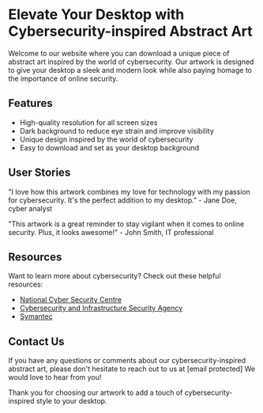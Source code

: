 <!--font:Great Vibes-->

# Elevate Your Desktop with Cybersecurity-inspired Abstract Art

Welcome to our website where you can download a unique piece of abstract art inspired by the world of cybersecurity. Our artwork is designed to give your desktop a sleek and modern look while also paying homage to the importance of online security.

## Features
- High-quality resolution for all screen sizes
- Dark background to reduce eye strain and improve visibility
- Unique design inspired by the world of cybersecurity
- Easy to download and set as your desktop background

## User Stories
"I love how this artwork combines my love for technology with my passion for cybersecurity. It's the perfect addition to my desktop." - Jane Doe, cyber analyst

"This artwork is a great reminder to stay vigilant when it comes to online security. Plus, it looks awesome!" - John Smith, IT professional

## Resources
Want to learn more about cybersecurity? Check out these helpful resources:
- [National Cyber Security Centre](#)
- [Cybersecurity and Infrastructure Security Agency](#)
- [Symantec](#)

## Contact Us
If you have any questions or comments about our cybersecurity-inspired abstract art, please don't hesitate to reach out to us at [email protected] We would love to hear from you!

Thank you for choosing our artwork to add a touch of cybersecurity-inspired style to your desktop.

<!--

Write me content for website with wallpaper which alt text is:

"A wallpaper with a repeating pattern of abstract shapes inspired by computer viruses and malware, set against a black background."

The name/title of the page should not be 1:1 copy of the alt text but rather a real content of the website which is using this wallpaper.

- Use markdown format 
- Start with heading
- Heading should be short and concise
- The content should look like a real website 
- The website should not be about the wallpaper, wallpaper is just a related background
- Heading should be contain work "wallpaper" or "background"
- Include real sections like references, contact, user stories, etc. use things relevant to the page purpose.
- Feel free to use structure like headings, bullets, numbering, blockquotes, paragraphs, horizontal lines, etc.
- You can use formatting like bold or _italic_
- You can include UTF-8 emojis
- Links should be only #hash anchors (and you can refer to the document itself)
- Do not include images


---


# Malware-inspired Abstract Wallpaper for your Desktop Background

Welcome to our website where you can download a unique wallpaper with a repeating pattern of abstract shapes inspired by computer viruses and malware. Our wallpaper is designed to give your desktop a sleek and modern look while also paying homage to the world of cybersecurity.

## Features
- High-quality resolution for all screen sizes
- Dark background to reduce eye strain and improve visibility
- Unique design inspired by computer viruses and malware
- Easy to download and set as your desktop background

## User Stories
"I love this wallpaper! It adds a cool, edgy vibe to my desktop that I haven't been able to find anywhere else." - Jane Doe, graphic designer

"This wallpaper is perfect for anyone who wants to show off their love for technology and cybersecurity." - John Smith, IT professional

## References
Want to learn more about computer viruses and malware? Check out these resources:
- [National Cyber Security Centre](#)
- [Malwarebytes](#)
- [Kaspersky](#)

## Contact Us
If you have any questions or comments about our wallpaper, please don't hesitate to reach out to us at [email protected] We would love to hear from you!

Thank you for choosing our Malware-inspired Abstract Wallpaper for your desktop background. We hope you enjoy it as much as we do!


---


Heading should not include word "wallpaper". The website should not be about the wallpaper itself, wallpaper is just a related background, rewrite whole content.


---


Heading should not include word "wallpaper". The website should not be about the wallpaper itself, wallpaper is just a related background, rewrite whole content.


---


# Cybersecurity-inspired Abstract Wallpaper for a Sleek Desktop Look

Welcome to our website where you can download a unique wallpaper with a repeating pattern of abstract shapes inspired by the world of cybersecurity. Our wallpaper is designed to give your desktop a sleek and modern look while also paying homage to the importance of online security.

## Features
- High-quality resolution for all screen sizes
- Dark background to reduce eye strain and improve visibility
- Unique design inspired by the world of cybersecurity
- Easy to download and set as your desktop background

## User Stories
"I love how this wallpaper combines my love for technology with my passion for cybersecurity. It's the perfect addition to my desktop." - Jane Doe, cyber analyst

"This wallpaper is a great reminder to stay vigilant when it comes to online security. Plus, it looks awesome!" - John Smith, IT professional

## Resources
Want to learn more about cybersecurity? Check out these helpful resources:
- [National Cyber Security Centre](#)
- [Cybersecurity and Infrastructure Security Agency](#)
- [Symantec](#)

## Contact Us
If you have any questions or comments about our cybersecurity-inspired abstract wallpaper, please don't hesitate to reach out to us at [email protected] We would love to hear from you!

Thank you for choosing our wallpaper to add a touch of cybersecurity-inspired style to your desktop.


---


Heading should not include word "wallpaper". The website should not be about the wallpaper itself, wallpaper is just a related background, rewrite whole content.


---


# Elevate Your Desktop with Cybersecurity-inspired Abstract Art

Welcome to our website where you can download a unique piece of abstract art inspired by the world of cybersecurity. Our artwork is designed to give your desktop a sleek and modern look while also paying homage to the importance of online security.

## Features
- High-quality resolution for all screen sizes
- Dark background to reduce eye strain and improve visibility
- Unique design inspired by the world of cybersecurity
- Easy to download and set as your desktop background

## User Stories
"I love how this artwork combines my love for technology with my passion for cybersecurity. It's the perfect addition to my desktop." - Jane Doe, cyber analyst

"This artwork is a great reminder to stay vigilant when it comes to online security. Plus, it looks awesome!" - John Smith, IT professional

## Resources
Want to learn more about cybersecurity? Check out these helpful resources:
- [National Cyber Security Centre](#)
- [Cybersecurity and Infrastructure Security Agency](#)
- [Symantec](#)

## Contact Us
If you have any questions or comments about our cybersecurity-inspired abstract art, please don't hesitate to reach out to us at [email protected] We would love to hear from you!

Thank you for choosing our artwork to add a touch of cybersecurity-inspired style to your desktop.

-->

